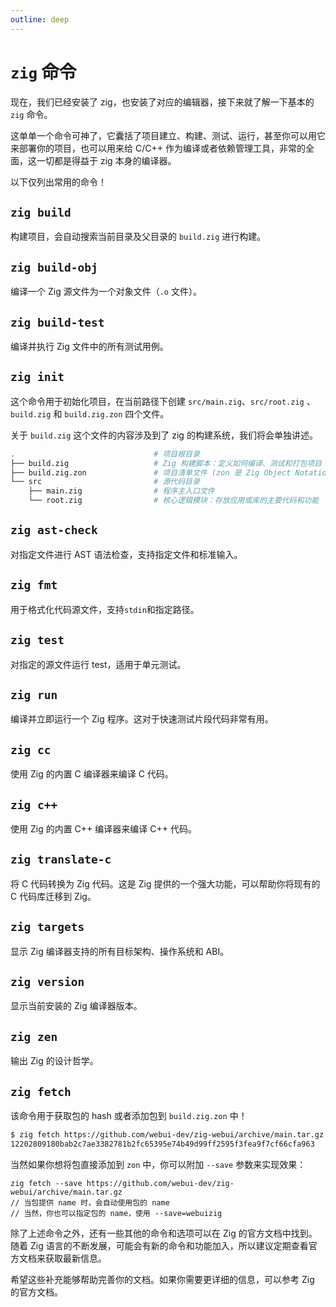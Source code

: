 ```yaml
---
outline: deep
---
```


# `zig` 命令

现在，我们已经安装了 zig，也安装了对应的编辑器，接下来就了解一下基本的 `zig` 命令。

这单单一个命令可神了，它囊括了项目建立、构建、测试、运行，甚至你可以用它来部署你的项目，也可以用来给 C/C++ 作为编译或者依赖管理工具，非常的全面，这一切都是得益于 zig 本身的编译器。

以下仅列出常用的命令！

## `zig build`

构建项目，会自动搜索当前目录及父目录的 `build.zig` 进行构建。

## `zig build-obj`

编译一个 Zig 源文件为一个对象文件（`.o` 文件）。

## `zig build-test`

编译并执行 Zig 文件中的所有测试用例。

## `zig init`

这个命令用于初始化项目，在当前路径下创建 `src/main.zig`、`src/root.zig` 、`build.zig` 和 `build.zig.zon` 四个文件。

关于 `build.zig` 这个文件的内容涉及到了 zig 的构建系统，我们将会单独讲述。

```sh
.                               # 项目根目录
├── build.zig                   # Zig 构建脚本：定义如何编译、测试和打包项目
├── build.zig.zon               # 项目清单文件 (zon 是 Zig Object Notation)：声明项目元数据和依赖项
└── src                         # 源代码目录
    ├── main.zig                # 程序主入口文件
    └── root.zig                # 核心逻辑模块：存放应用或库的主要代码和功能
```

## `zig ast-check`

对指定文件进行 AST 语法检查，支持指定文件和标准输入。

## `zig fmt`

用于格式化代码源文件，支持`stdin`和指定路径。

## `zig test`

对指定的源文件运行 test，适用于单元测试。

## `zig run`

编译并立即运行一个 Zig 程序。这对于快速测试片段代码非常有用。

## `zig cc`

使用 Zig 的内置 C 编译器来编译 C 代码。

## `zig c++`

使用 Zig 的内置 C++ 编译器来编译 C++ 代码。

## `zig translate-c`

将 C 代码转换为 Zig 代码。这是 Zig 提供的一个强大功能，可以帮助你将现有的 C 代码库迁移到 Zig。

## `zig targets`

显示 Zig 编译器支持的所有目标架构、操作系统和 ABI。

## `zig version`

显示当前安装的 Zig 编译器版本。

## `zig zen`

输出 Zig 的设计哲学。

## `zig fetch`

该命令用于获取包的 hash 或者添加包到 `build.zig.zon` 中！

```sh
$ zig fetch https://github.com/webui-dev/zig-webui/archive/main.tar.gz
12202809180bab2c7ae3382781b2fc65395e74b49d99ff2595f3fea9f7cf66cfa963
```

当然如果你想将包直接添加到 `zon` 中，你可以附加 `--save` 参数来实现效果：

```zig
zig fetch --save https://github.com/webui-dev/zig-webui/archive/main.tar.gz
// 当包提供 name 时，会自动使用包的 name
// 当然，你也可以指定包的 name，使用 --save=webuizig
```

除了上述命令之外，还有一些其他的命令和选项可以在 Zig 的官方文档中找到。随着 Zig 语言的不断发展，可能会有新的命令和功能加入，所以建议定期查看官方文档来获取最新信息。

希望这些补充能够帮助完善你的文档。如果你需要更详细的信息，可以参考 Zig 的官方文档。
